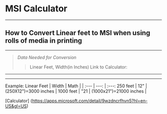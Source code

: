 # MSI Calculator
---
## How to Convert Linear feet to MSI when using rolls of media in printing
----
>_Data Needed for Conversion_
>>Linear Feet, Width(in Inches)
Link to Calculator:

----
---
Example:
Linear Feet | Width  | Math  |
| :--- | ---:  |  :---:
250 feet  | 12"  |  (250X12")=3000 inches  |
1000 feet  | "21  |  (1000x21")=21000 inches  |
>>>
[Calculator] (https://apps.microsoft.com/detail/9wzdncrfhvn5?hl=en-US&gl=US)
